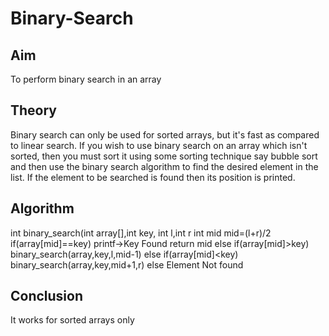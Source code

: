# Binary-Search
## Aim
To perform binary search in an array 
## Theory 
Binary search can only be used for sorted arrays, but it's fast as compared to linear search. If you wish to use binary search on an array which isn't sorted, then you must sort it using some sorting technique say bubble sort and then use the binary search algorithm to find the desired element in the list. If the element to be searched is found then its position is printed.

## Algorithm
int binary_search(int array[],int key, int l,int r
	int mid
	mid=(l+r)/2
	if(array[mid]==key)
	printf->Key Found
	return mid
	else if(array[mid]>key)
	binary_search(array,key,l,mid-1)
	else if(array[mid]<key)
	binary_search(array,key,mid+1,r)
	else
	Element Not found
  
## Conclusion
It works for sorted arrays only
